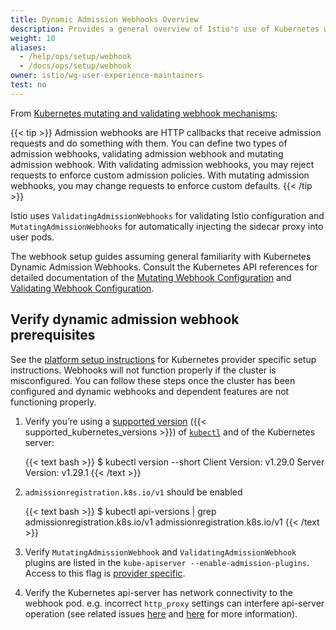 ```yaml
---
title: Dynamic Admission Webhooks Overview
description: Provides a general overview of Istio's use of Kubernetes webhooks and the related issues that can arise.
weight: 10
aliases:
  - /help/ops/setup/webhook
  - /docs/ops/setup/webhook
owner: istio/wg-user-experience-maintainers
test: no
---
```


From [Kubernetes mutating and validating webhook mechanisms](https://kubernetes.io/docs/reference/access-authn-authz/extensible-admission-controllers/):

{{< tip >}}
Admission webhooks are HTTP callbacks that receive admission requests
and do something with them. You can define two types of admission
webhooks, validating admission webhook and mutating admission
webhook. With validating admission webhooks, you may reject requests
to enforce custom admission policies. With mutating admission
webhooks, you may change requests to enforce custom defaults.
{{< /tip >}}

Istio uses `ValidatingAdmissionWebhooks` for validating Istio
configuration and `MutatingAdmissionWebhooks` for automatically
injecting the sidecar proxy into user pods.

The webhook setup guides assuming general familiarity with Kubernetes
Dynamic Admission Webhooks. Consult the Kubernetes API references for
detailed documentation of the [Mutating Webhook Configuration](https://kubernetes.io/docs/reference/generated/kubernetes-api/v1.29/#mutatingwebhookconfiguration-v1-admissionregistration-k8s-io) and [Validating Webhook Configuration](https://kubernetes.io/docs/reference/generated/kubernetes-api/v1.29/#validatingwebhookconfiguration-v1-admissionregistration-k8s-io).

## Verify dynamic admission webhook prerequisites

See the [platform setup instructions](/pt-br/docs/setup/platform-setup/)
for Kubernetes provider specific setup instructions. Webhooks will not
function properly if the cluster is misconfigured. You can follow
these steps once the cluster has been configured and dynamic
webhooks and dependent features are not functioning properly.

1. Verify you’re using a [supported version](/pt-br/docs/releases/supported-releases#support-status-of-istio-releases) ({{< supported_kubernetes_versions >}}) of
   [`kubectl`](https://kubernetes.io/docs/tasks/tools/install-kubectl/) and of the Kubernetes server:

    {{< text bash >}}
    $ kubectl version --short
    Client Version: v1.29.0
    Server Version: v1.29.1
    {{< /text >}}

1. `admissionregistration.k8s.io/v1` should be enabled

    {{< text bash >}}
    $ kubectl api-versions | grep admissionregistration.k8s.io/v1
    admissionregistration.k8s.io/v1
    {{< /text >}}

1. Verify `MutatingAdmissionWebhook` and `ValidatingAdmissionWebhook` plugins are
   listed in the `kube-apiserver --enable-admission-plugins`. Access
   to this flag is [provider specific](/pt-br/docs/setup/platform-setup/).

1. Verify the Kubernetes api-server has network connectivity to the
   webhook pod. e.g. incorrect `http_proxy` settings can interfere
   api-server operation (see related issues
   [here](https://github.com/kubernetes/kubernetes/pull/58698#discussion_r163879443)
   and [here](https://github.com/kubernetes/kubeadm/issues/666) for more information).

